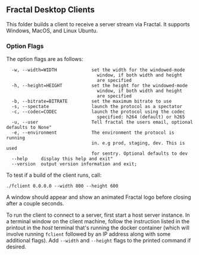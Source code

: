 ## Fractal Desktop Clients

This folder builds a client to receive a server stream via Fractal. It supports Windows, MacOS, and Linux Ubuntu.

### Option Flags

The option flags are as follows:

```
  -w, --width=WIDTH             set the width for the windowed-mode
                                  window, if both width and height
                                  are specified
  -h, --height=HEIGHT           set the height for the windowed-mode
                                  window, if both width and height
                                  are specified
  -b, --bitrate=BITRATE         set the maximum bitrate to use
  -s, --spectate                launch the protocol as a spectator
  -c, --codec=CODEC             launch the protocol using the codec
                                  specified: h264 (default) or h265
  -u, --user                    Tell fractal the users email, optional defaults to None"
  -e, --environment             The environment the protocol is running
                                in. e.g prod, staging, dev. This is used
                                for sentry. Optional defaults to dev
  --help     display this help and exit"
  --version  output version information and exit;
```

To test if a build of the client runs, call:

```
./fclient 0.0.0.0 --width 800 --height 600
```
A window should appear and show an animated Fractal logo before closing after a couple seconds.

To run the client to connect to a server, first start a host server instance. In a terminal window on the client machine, follow the instruction listed in the printout in the _host_ terminal that's running the docker container (which will involve running `fclient` followed by an IP address along with some additional flags). Add `--width` and `--height` flags to the printed command if desired.